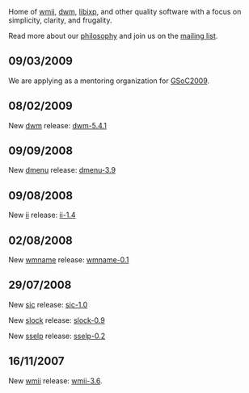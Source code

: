 Home of [wmii](http://wmii.suckless.org), [dwm](/http://dwm.suckless.org), [libixp](http://libs.suckless.org/libixp), and other quality
software with a focus on simplicity, clarity, and frugality.

Read more about our [philosophy](/common/) and join us on the [mailing list](common/community).

09/03/2009
----------
We are applying as a mentoring organization for [GSoC2009](http://www.suckless.org/GSoC2009).

08/02/2009
----------
New [dwm](http://dwm.suckless.org) release: [dwm-5.4.1](http://code.suckless.org/dl/dwm/dwm-5.4.1.tar.gz)

09/09/2008
----------
New [dmenu](http://tools.suckless.org/dmenu) release: [dmenu-3.9](http://code.suckless.org/dl/tools/dmenu-3.9.tar.gz)

09/08/2008
----------
New [ii](http://tools.suckless.org/ii) release: [ii-1.4](http://code.suckless.org/dl/tools/ii-1.4.tar.gz)

02/08/2008
----------
New [wmname](http://tools.suckless.org/wmname) release: [wmname-0.1](http://code.suckless.org/dl/tools/wmname-0.1.tar.gz)

29/07/2008
----------
New [sic](http://tools.suckless.org/sic) release: [sic-1.0](http://code.suckless.org/dl/tools/sic-1.0.tar.gz)

New [slock](http://tools.suckless.org/slock) release: [slock-0.9](http://code.suckless.org/dl/tools/slock-0.9.tar.gz)

New [sselp](http://tools.suckless.org/sselp) release: [sselp-0.2](http://code.suckless.org/dl/tools/sselp-0.2.tar.gz)

16/11/2007
----------
New [wmii](http://wmii.suckless.org) release: [wmii-3.6](http://code.suckless.org/dl/wmii/wmii-3.6.tar.gz).

